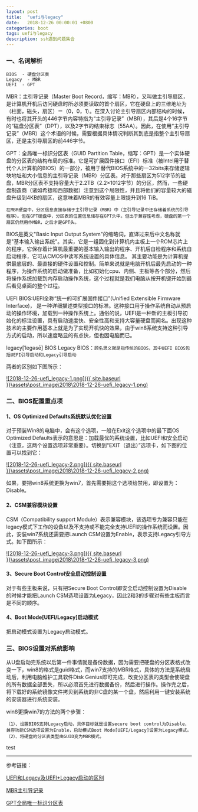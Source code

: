 ```yaml
---
layout: post
title:  "uefi与legacy"
date:   2018-12-26 00:00:01 +0800
categories: boot
tags: uefi与legacy
description: ssh遇到问题集合
---
```

### 一、名词解析


    BIOS  - 硬盘分区表
    Legacy  - MBR
    UEFI  - GPT


MBR：主引导记录（Master Boot Record，缩写：MBR），又叫做主引导扇区，是计算机开机后访问硬盘时所必须要读取的首个扇区，它在硬盘上的三维地址为（柱面，磁头，扇区）＝（0，0，1）。在深入讨论主引导扇区内部结构的时候，有时也将其开头的446字节内容特指为“主引导记录”（MBR），其后是4个16字节的“磁盘分区表”（DPT），以及2字节的结束标志（55AA）。因此，在使用“主引导记录”（MBR）这个术语的时候，需要根据具体情况判断其到底是指整个主引导扇区，还是主引导扇区的前446字节。

GPT：全局唯一标识分区表（GUID Partition Table，缩写：GPT）是一个实体硬盘的分区表的结构布局的标准。它是可扩展固件接口（EFI）标准（被Intel用于替代个人计算机的BIOS）的一部分，被用于替代BIOS系统中的一32bits来存储逻辑块地址和大小信息的主引导记录（MBR）分区表。对于那些扇区为512字节的磁盘，MBR分区表不支持容量大于2.2TB（2.2×1012字节）的分区，然而，一些硬盘制造商（诸如希捷和西部数据）注意到这个局限性，并且将他们的容量较大的磁盘升级到4KB的扇区，这意味着MBR的有效容量上限提升到16 TiB。

`在MBR硬盘中，分区信息直接存储于主引导记录（MBR）中（主引导记录中还存储着系统的引导程序）。但在GPT硬盘中，分区表的位置信息储存在GPT头中。但出于兼容性考虑，硬盘的第一个扇区仍然用作MBR，之后才是GPT头。`

BIOS是英文"Basic Input Output System"的缩略词，直译过来后中文名称就是"基本输入输出系统"。其实，它是一组固化到计算机内主板上一个ROM芯片上的程序，它保存着计算机最重要的基本输入输出的程序、开机后自检程序和系统自启动程序，它可从CMOS中读写系统设置的具体信息。 其主要功能是为计算机提供最底层的、最直接的硬件设置和控制。简单来说就是电脑开机后最先启动的一种程序，为操作系统的启动做准备，比如初始化cpu、内侧、主板等各个部分，然后将操作系统加载到内存启动操作系统，这个过程就是我们电脑从按开机键开始到最后看见桌面的整个过程。

UEFI BIOS:UEFI全称“统一的可扩展固件接口”(Unified Extensible Firmware Interface)， 是一种详细描述类型接口的标准。这种接口用于操作系统自动从预启动的操作环境，加载到一种操作系统上。通俗的说，UEFI是一种新的主板引导初始化的标注设置，具有启动速度快、安全性高和支持大容量硬盘而闻名。出现这种技术的主要作用基本上就是为了实现开机快的效果，由于win8系统支持这种引导方式的启动，所以速度略显的有点快，但也因电脑而已。

legacy[ˈlegəsē] BIOS
Legacy BIOS：`顾名思义就是指传统的BIOS，其中UEFI BIOS包括UEFI引导启动和Legacy引导启动`

两者的区别如下图所示：

[![2018-12-26-uefi_legacy-1.png]({{ site.baseurl }}\assets\post_image\2018\2018-12-26-uefi_legacy-1.png)](https://qfdmx.github.io/assets/post_image/2018/2018-12-26-uefi_legacy-1.png)

### 二、BIOS配置重点项

#### 1、OS Optimized Defaults系统默认优化设置

对于预装Win8的电脑中，会有这个选项，一般在Exit这个选项中的最下面OS Optimized Defaults表示的意思是：加载最优的系统设置，比如UEFI和安全启动（注意，这两个设置选项非常重要）。切换到“EXIT（退出）”选项卡，如下图的位置可以找到它：

[![2018-12-26-uefi_legacy-2.png]({{ site.baseurl }}\assets\post_image\2018\2018-12-26-uefi_legacy-2.png)](https://qfdmx.github.io/assets/post_image/2018/2018-12-26-uefi_legacy-2.png)

如果，要把win8系统更换为win7，首先需要把这个选项给禁用，即设置为：Disable。

#### 2、CSM兼容模块设置

CSM（Compatibility support Module）表示兼容模块，该选项专为兼容只能在legacy模式下工作的设备以及不支持或不能完全支持UEFI的操作系统而设置。因此，安装win7系统还需要把Launch CSM设置为Enable，表示支持Legacy引导方式。如下图所示：

[![2018-12-26-uefi_legacy-3.png]({{ site.baseurl }}\assets\post_image\2018\2018-12-26-uefi_legacy-3.png)](https://qfdmx.github.io/assets/post_image/2018/2018-12-26-uefi_legacy-3.png)

#### 3、Secure Boot Control安全启动控制设置

对于有些主板来说，只有把Secure Boot Control即安全启动控制设置为Disable的时候才能把Launch CSM选项设置为Legacy，因此2和3的步骤对有些主板而言是不同的顺序。

#### 4、Boot Mode[UEFI/Legacy]启动模式

把启动模式设置为Legacy启动模式。

### 三、BIOS设置对系统影响

从U盘启动完系统以后第一件事情就是备份数据，因为需要把硬盘的分区表格式改变一下，win8的格式是guid格式，而win7支持的MBR格式，具体的方法是系统启动后，利用电脑维护工具软件Disk Genius即可完成，改变分区表的类型会使硬盘的所有数据全部丢失，所以必须首先进行数据备份，然后进行操作。操作完之后，将下载好的系统镜像文件拷贝到系统的非C盘的某一个盘，然后利用一键安装系统的安装器进行系统安装。

win8更换win7的方法的两个步骤：

    （1）、设置BIOS支持Legacy启动，具体目标就是设置secure boot control为Disable，兼容功能CSM选项设置为Enable，启动模式Boot Mode[UEFI/Legacy]设置为Legacy模式。
    （2）、将硬盘的分区表类型由GUID变为MBR模式。


test

-------------------

参考链接：

[UEFI和Legacy及UEFI+Legacy启动的区别](https://www.cnblogs.com/net5x/p/6850801.html)

[MBR主引导记录](https://zh.wikipedia.org/wiki/%E4%B8%BB%E5%BC%95%E5%AF%BC%E8%AE%B0%E5%BD%95)

[GPT全局唯一标识分区表](https://zh.wikipedia.org/wiki/GUID%E7%A3%81%E7%A2%9F%E5%88%86%E5%89%B2%E8%A1%A8)

